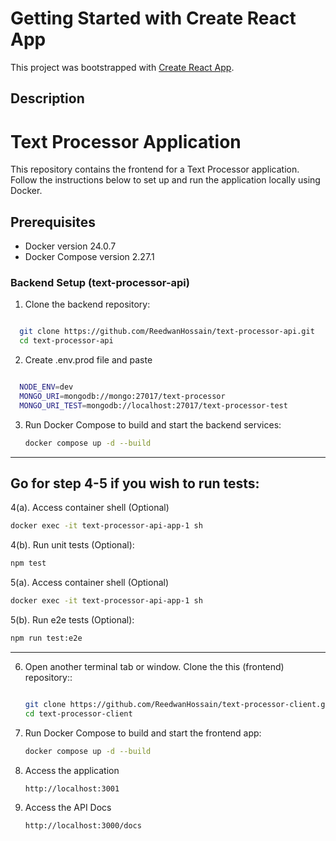 # Getting Started with Create React App

This project was bootstrapped with [Create React App](https://github.com/facebook/create-react-app).

## Description

# Text Processor Application

This repository contains the frontend for a Text Processor application. Follow the instructions below to set up and run the application locally using Docker.

## Prerequisites

- Docker version 24.0.7
- Docker Compose version 2.27.1

### Backend Setup (text-processor-api)

1. Clone the backend repository:

```bash

  git clone https://github.com/ReedwanHossain/text-processor-api.git
  cd text-processor-api

```

2. Create .env.prod file and paste

```bash

  NODE_ENV=dev
  MONGO_URI=mongodb://mongo:27017/text-processor
  MONGO_URI_TEST=mongodb://localhost:27017/text-processor-test

```

3. Run Docker Compose to build and start the backend services:

   ```bash
   docker compose up -d --build
   ```

---

## Go for step 4-5 if you wish to run tests:

4(a). Access container shell (Optional)

```bash
docker exec -it text-processor-api-app-1 sh
```

4(b). Run unit tests (Optional):

```bash
npm test
```

5(a). Access container shell (Optional)

```bash
docker exec -it text-processor-api-app-1 sh
```

5(b). Run e2e tests (Optional):

```bash
npm run test:e2e
```

---

6. Open another terminal tab or window. Clone the this (frontend) repository::

   ```bash

   git clone https://github.com/ReedwanHossain/text-processor-client.git
   cd text-processor-client

   ```

7. Run Docker Compose to build and start the frontend app:

   ```bash
   docker compose up -d --build
   ```

8. Access the application

   ```bash
   http://localhost:3001
   ```

9. Access the API Docs

   ```bash
   http://localhost:3000/docs
   ```
